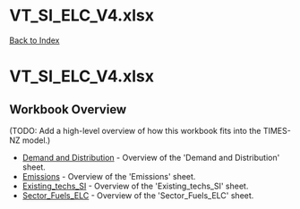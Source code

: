 # VT_SI_ELC_V4.xlsx

[Back to Index](../README.md)

# VT_SI_ELC_V4.xlsx

## Workbook Overview

(TODO: Add a high-level overview of how this workbook fits into the TIMES-NZ model.)

- [Demand and Distribution](Demand%20and%20Distribution.md) - Overview of the 'Demand and Distribution' sheet.
- [Emissions](Emissions.md) - Overview of the 'Emissions' sheet.
- [Existing_techs_SI](Existing_techs_SI.md) - Overview of the 'Existing_techs_SI' sheet.
- [Sector_Fuels_ELC](Sector_Fuels_ELC.md) - Overview of the 'Sector_Fuels_ELC' sheet.
